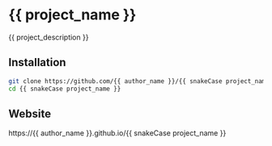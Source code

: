# {{ project_name }}

{{ project_description }}

## Installation

```bash
git clone https://github.com/{{ author_name }}/{{ snakeCase project_name }}.git
cd {{ snakeCase project_name }}
```

## Website
https://{{ author_name }}.github.io/{{ snakeCase project_name }}
